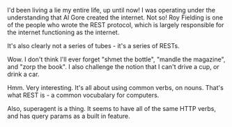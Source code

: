 I'd been living a lie my entire life, up until now! I was operating under the understanding that Al Gore created the internet. Not so! Roy Fielding is one of the people who wrote the REST protocol, which is largely responsible for the internet functioning as the internet.

It's also clearly not a series of tubes - it's a series of RESTs.

Wow. I don't think I'll ever forget "shmet the bottle", "mandle the magazine", and "zorp the book". I also challenge the notion that I can't drive a cup, or drink a car.

Hmm. Very interesting. It's all about using common verbs, on nouns. That's what REST is - a common vocubalary for computers.

Also, superagent is a thing. It seems to have all of the same HTTP verbs, and has query params as a built in feature.
